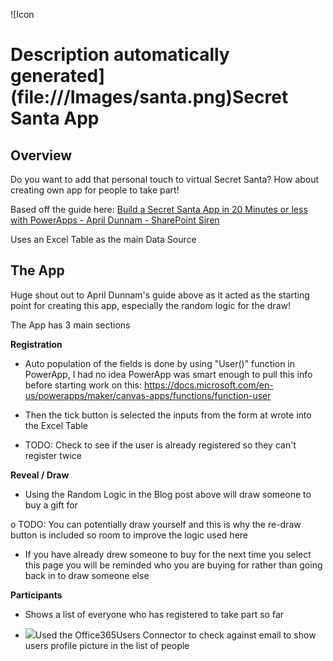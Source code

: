 ![Icon

Description automatically generated](file:///Images/santa.png)Secret Santa App
============================================================================================================================================

Overview
--------

Do you want to add that personal touch to virtual Secret Santa? How about creating own app for people to take part!

Based off the guide here: [Build a Secret Santa App in 20 Minutes or less with PowerApps - April Dunnam - SharePoint Siren](https://www.sharepointsiren.com/2017/12/build-a-secret-santa-app-in-20-minutes-or-less-with-powerapps/)

Uses an Excel Table as the main Data Source

The App
-------

Huge shout out to April Dunnam's guide above as it acted as the starting point for creating this app, especially the random logic for the draw!

The App has 3 main sections

**Registration**

- Auto population of the fields is done by using "User()" function in PowerApp, I had no idea PowerApp was smart enough to pull this info before starting work on this: <https://docs.microsoft.com/en-us/powerapps/maker/canvas-apps/functions/function-user>

- Then the tick button is selected the inputs from the form at wrote into the Excel Table

- TODO: Check to see if the user is already registered so they can't register twice

**Reveal / Draw**

- Using the Random Logic in the Blog post above will draw someone to buy a gift for

o TODO: You can potentially draw yourself and this is why the re-draw button is included so room to improve the logic used here

- If you have already drew someone to buy for the next time you select this page you will be reminded who you are buying for rather than going back in to draw someone else

**Participants**

- Shows a list of everyone who has registered to take part so far

- ![](file:///C:/Users/nigallac/AppData/Local/Temp/msohtmlclip1/01/clip_image004.jpg)Used the Office365Users Connector to check against email to show users profile picture in the list of people
